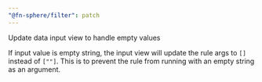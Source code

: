 ```yaml
---
"@fn-sphere/filter": patch
---
```


Update data input view to handle empty values

If input value is empty string, the input view will update the rule args to `[]` instead of `[""]`. This is to prevent the rule from running with an empty string as an argument.
